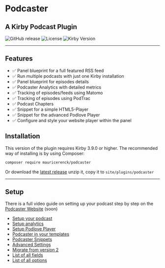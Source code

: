 # Podcaster 
## A Kirby Podcast Plugin

![GitHub release](https://img.shields.io/github/release/mauricerenck/kirby-podcaster.svg?maxAge=1800) ![License](https://img.shields.io/github/license/mashape/apistatus.svg) ![Kirby Version](https://img.shields.io/badge/Kirby-3.9%2B-black.svg)

---

## Features

- ✅ Panel blueprint for a full featured RSS feed
- ✅ Run multiple podcasts with just one Kirby installation
- ✅ Panel blueprint for episodes details
- ✅ Podcaster Analytics with detailed metrics
- ✅ Tracking of episodes/feeds using Matomo
- ✅ Tracking of episodes using PodTrac
- ✅ Podcast Chapters
- ✅ Snippet for a simple HTML5-Player
- ✅ Snippet for the advanced Podlove Player
- ✅ Configure and style your website player within the panel

## Installation

This version of the plugin requires Kirby 3.9.0 or higher. The recommended way of installing is by using Composer:

```bash
composer require mauricerenck/podcaster
```

Or  download the [latest release](https://github.com/mauricerenck/kirby-podcaster/releases) unzip it, copy it to `site/plugins/podcaster`

---

## Setup

There is a full video guide on setting up your podcast step by step on the [Podcaster Website](https://podcaster-plugin.com) (soon)

* [Setup your podcast](docs/setup.md)
* [Setup analytics](docs/analytics.md)
* [Setup Podlove Player](docs/podlove.md)
* [Podcaster in your templates](docs/templates.md)
* [Podcaster Snippets](docs/snippets.md)
* [Advanced Settings](docs/advanced-settings.md)
* [Migrate from version 2](docs/migration-v2-v3.md)
* [List of all fields](docs/fields.md)
* [List of all options](docs/options.md)
